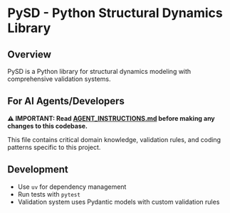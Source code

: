 # PySD - Python Structural Dynamics Library

## Overview
PySD is a Python library for structural dynamics modeling with comprehensive validation systems.

## For AI Agents/Developers

**⚠️ IMPORTANT: Read [AGENT_INSTRUCTIONS.md](./AGENT_INSTRUCTIONS.md) before making any changes to this codebase.**

This file contains critical domain knowledge, validation rules, and coding patterns specific to this project.

## Development
- Use `uv` for dependency management
- Run tests with `pytest`
- Validation system uses Pydantic models with custom validation rules
